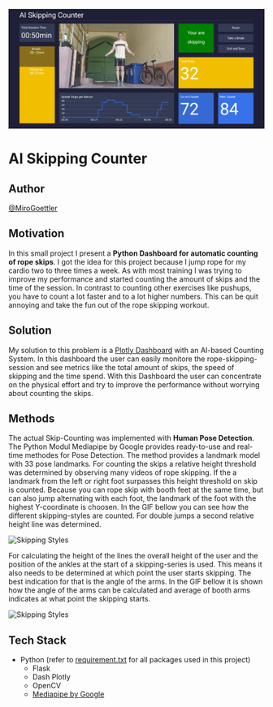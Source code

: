 ![banner](assets/dashboard_screenshot.JPG)

# AI Skipping Counter

## Author
[@MiroGoettler](https://github.com/MiroGoettler)

## Motivation
In this small project I present a **Python Dashboard for automatic counting of rope skips**. I got the idea for this project because I jump rope for my cardio two to three times a week. As with most training I was trying to improve my performance and started counting the amount of skips and the time of the session. In contrast to counting other exercises like pushups, you have to count a lot faster and to a lot higher numbers. This can be quit annoying and take the fun out of the rope skipping workout.

## Solution
My solution to this problem is a [Plotly Dashboard](https://plotly.com/dash/) with an AI-based Counting System. In this dashboard the user can easily monitore the rope-skipping-session and see metrics like the total amount of skips, the speed of skipping and the time spend. With this Dashboard the user can concentrate on the physical effort and try to improve the performance without worrying about counting the skips.

## Methods
The actual Skip-Counting was implemented with **Human Pose Detection**. The Python Modul Mediapipe by Google provides ready-to-use and real-time methodes for Pose Detection. The method provides a landmark model with 33 pose landmarks. For counting the skips a relative height threshold was determined by observing many videos of rope skipping. If the a landmark from the left or right foot surpasses this height threshold on skip is counted. Because you can rope skip with booth feet at the same time, but can also jump alternating with each foot, the landmark of the foot with the highest Y-coordinate is choosen. In the GIF bellow you can see how the different skipping-styles are counted. For double jumps a second relative height line was determined.

![Skipping Styles](assets/skipping_styles.gif)

For calculating the height of the lines the overall height of the user and the position of the ankles at the start of a skipping-series is used. This means it also needs to be determined at which point the user starts skipping. The best indication for that is the angle of the arms. In the GIF bellow it is shown how the angle of the arms can be calculated and average of booth arms indicates at what point the skipping starts.

![Skipping Styles](assets/angle_skipping.gif)

## Tech Stack
- Python (refer to [requirement.txt](https://github.com/MiroGoettler/AK_Skipping_Counter/blob/main/requirements.txt) for all packages used in this project)
    - Flask
    - Dash Plotly 
    - OpenCV
    - [Mediapipe by Google](https://google.github.io/mediapipe/getting_started/python.html) 
